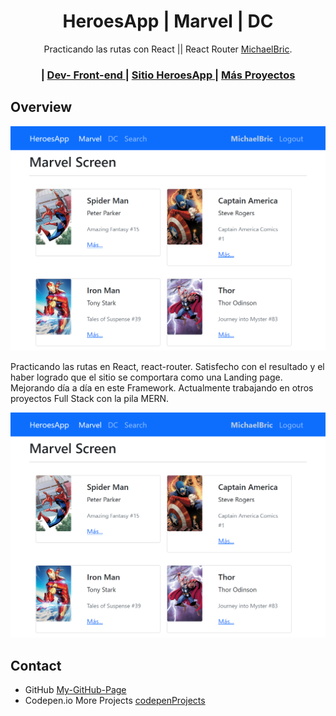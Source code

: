 <h1 align="center">HeroesApp | Marvel | DC</h1>

<div align="center">
   Practicando las rutas con React || React Router <a href="https://github.com/BricMichael">MichaelBric</a>.
</div>

<div align="center">
  <h3>
  <span> | </span>
    <a href="https://github.com/BricMichael" target='_blank' >
      Dev- Front-end
    </a>
    <span> | </span>
    <a href="#" target='_blank'>
      Sitio HeroesApp
    </a>
    <span> | </span>
    <a href="https://codepen.io/MichaelBricDev" target='_blank'>
      Más Proyectos
    </a>
  </h3>
</div>

## Overview

![screenshot](https://github.com/BricMichael/Images-Projects/blob/master/CapHeroesDc.png?raw=true)


Practicando las rutas en React, react-router. Satisfecho con el resultado y el haber logrado que el sitio se comportara como una Landing page. Mejorando día a día en este Framework. Actualmente trabajando en otros proyectos Full Stack con la pila MERN.

![screenshot](https://raw.githubusercontent.com/BricMichael/Images-Projects/master/CapHeroesDc.png)

## Contact

- GitHub [My-GitHub-Page](https://github.com/BricMichael)
- Codepen.io More Projects [codepenProjects](https://codepen.io/MichaelBricDev)
